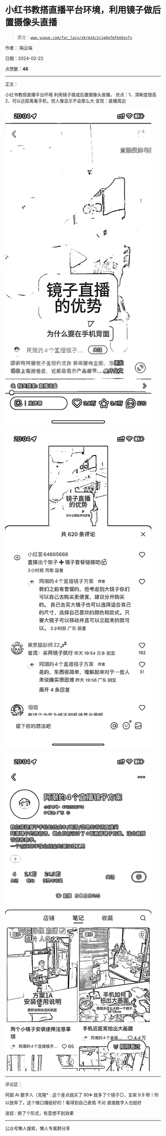 # 小红书教搭直播平台环境，利用镜子做后置摄像头直播

> 原文：[`www.yuque.com/for_lazy/xkrm14/zrig6pfmfkm5ovfy`](https://www.yuque.com/for_lazy/xkrm14/zrig6pfmfkm5ovfy)

作者： 隔云端

日期：2024-02-22

点赞数：**46**

* * *

正文：

小红书教搭直播平台环境 利用镜子做成后置摄像头直播， 优点：1、清晰度很高 2、可以近距离看手机，但人像显示不会那么大 变现：直播周边

![](img/ef32f159b21b79a55f9f773ddcd58b23.png)

![](img/ddd9b5188eb14e302ad7a84136ce10f9.png)

![](img/a8fb2dfd9ae0a5512f67a91c37fcb8ee.png)

* * *

评论区：

阿甜 AI 数字人（克隆* : 这个差点就买了 80➕ 就多了个镜子🪞，支架 9.9 呀！所以放弃了，这个做口播挺好的！看得到自己表情 不对 直接数字人也挺好

波叔 : 换了个形式，有意想不到效果

* * *

公众号懒人搜索，懒人专属群分享